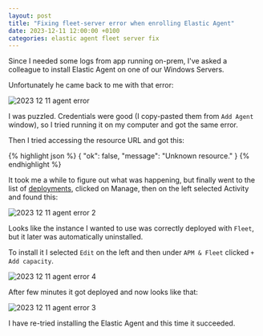 ```yaml
---
layout: post
title: "Fixing fleet-server error when enrolling Elastic Agent"
date: 2023-12-11 12:00:00 +0100
categories: elastic agent fleet server fix
---
```


Since I needed some logs from app running on-prem, I've asked a colleague to install Elastic Agent on one of our Windows Servers.

Unfortunately he came back to me with that error:

![2023 12 11 agent error](https://oratowski.com/assets/images/2023-12-11-agent-error.png)

I was puzzled. Credentials were good (I copy-pasted them from `Add Agent` window), so I tried running it on my computer and got the same error.

Then I tried accessing the resource URL and got this:  

{% highlight json %}
{
    "ok": false,
    "message": "Unknown resource."
}
{% endhighlight %}

It took me a while to figure out what was happening, but finally went to the list of [deployments](https://cloud.elastic.co/home), clicked on Manage, then on the left selected Activity and found this:

![2023 12 11 agent error 2](https://oratowski.com/assets/images/2023-12-11-agent-error-2.png)

Looks like the instance I wanted to use was correctly deployed with `Fleet`, but it later was automatically uninstalled.

To install it I selected `Edit` on the left and then under `APM & Fleet` clicked `+ Add capacity`.

![2023 12 11 agent error 4](https://oratowski.com/assets/images/2023-12-11-agent-error-4.png)

After few minutes it got deployed and now looks like that:

![2023 12 11 agent error 3](https://oratowski.com/assets/images/2023-12-11-agent-error-3.png)

I have re-tried installing the Elastic Agent and this time it succeeded.